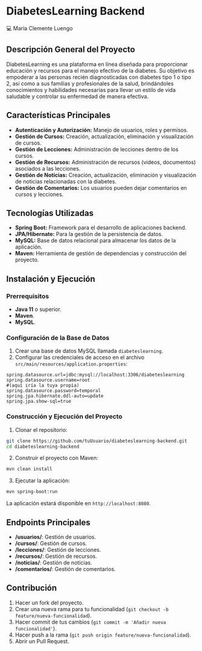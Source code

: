 # DiabetesLearning Backend
<aside>
💻 María Clemente Luengo
</aside>

## Descripción General del Proyecto

DiabetesLearning es una plataforma en línea diseñada para proporcionar educación y recursos para el manejo efectivo de la diabetes. Su objetivo es empoderar a las personas recién diagnosticadas con diabetes tipo 1 o tipo 2, así como a sus familias y profesionales de la salud, brindándoles conocimientos y habilidades necesarias para llevar un estilo de vida saludable y controlar su enfermedad de manera efectiva.

## Características Principales

- **Autenticación y Autorización:** Manejo de usuarios, roles y permisos.
- **Gestión de Cursos:** Creación, actualización, eliminación y visualización de cursos.
- **Gestión de Lecciones:** Administración de lecciones dentro de los cursos.
- **Gestión de Recursos:** Administración de recursos (videos, documentos) asociados a las lecciones.
- **Gestión de Noticias:** Creación, actualización, eliminación y visualización de noticias relacionadas con la diabetes.
- **Gestión de Comentarios:** Los usuarios pueden dejar comentarios en cursos y lecciones.

## Tecnologías Utilizadas

- **Spring Boot:** Framework para el desarrollo de aplicaciones backend.
- **JPA/Hibernate:** Para la gestión de la persistencia de datos.
- **MySQL:** Base de datos relacional para almacenar los datos de la aplicación.
- **Maven:** Herramienta de gestión de dependencias y construcción del proyecto.

## Instalación y Ejecución

### Prerrequisitos

- **Java 11** o superior.
- **Maven**.
- **MySQL**.

### Configuración de la Base de Datos

1. Crear una base de datos MySQL llamada `diabeteslearning`.
2. Configurar las credenciales de acceso en el archivo `src/main/resources/application.properties`:

```properties
spring.datasource.url=jdbc:mysql://localhost:3306/diabeteslearning
spring.datasource.username=root
#(aquí iría la tuya propia)
spring.datasource.password=temporal
spring.jpa.hibernate.ddl-auto=update
spring.jpa.show-sql=true
```

### Construcción y Ejecución del Proyecto

1. Clonar el repositorio:

```bash
git clone https://github.com/tuUsuario/diabeteslearning-backend.git
cd diabeteslearning-backend
```

2. Construir el proyecto con Maven:

```bash
mvn clean install
```

3. Ejecutar la aplicación:

```bash
mvn spring-boot:run
```

La aplicación estará disponible en `http://localhost:8080`.

## Endpoints Principales

- **/usuarios/**: Gestión de usuarios.
- **/cursos/**: Gestión de cursos.
- **/lecciones/**: Gestión de lecciones.
- **/recursos/**: Gestión de recursos.
- **/noticias/**: Gestión de noticias.
- **/comentarios/**: Gestión de comentarios.

## Contribución

1. Hacer un fork del proyecto.
2. Crear una nueva rama para tu funcionalidad (`git checkout -b feature/nueva-funcionalidad`).
3. Hacer commit de tus cambios (`git commit -m 'Añadir nueva funcionalidad'`).
4. Hacer push a la rama (`git push origin feature/nueva-funcionalidad`).
5. Abrir un Pull Request.


